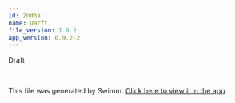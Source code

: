 ```yaml
---
id: 2nd5a
name: Darft
file_version: 1.0.2
app_version: 0.9.2-2
---
```


Draft

<br/>

This file was generated by Swimm. [Click here to view it in the app](http://localhost:5001/repos/U0sVB7lC9at5XPOW1TBW/docs/2nd5a).